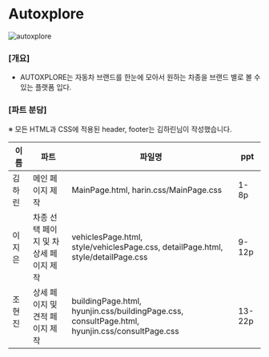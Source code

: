 # Autoxplore
![autoxplore](https://github.com/Autoxplore/Autoxplore/assets/99604087/d651dc2f-9944-4de0-b2c8-d258b26cef7d)
### [개요] <br>
+ AUTOXPLORE는 자동차 브랜드를 한눈에 모아서 원하는 차종을 브랜드 별로 볼 수 있는 플랫폼 입다.

### [파트 분담] <br>
※ 모든 HTML과 CSS에 적용된 header, footer는 김하린님이 작성했습니다.

|이름|파트|파일명|ppt|
|---------|-------|---------|-----------|
| 김하린 |메인 페이지 제작|MainPage.html, harin.css/MainPage.css|1-8p|
| 이지은 |차종 선택 페이지 및 차 상세 페이지 제작|vehiclesPage.html, style/vehiclesPage.css, detailPage.html, style/detailPage.css|9-12p|
| 조현진  |상세 페이지 및 견적 페이지 제작|buildingPage.html, hyunjin.css/buildingPage.css, consultPage.html, hyunjin.css/consultPage.css|13-22p|
